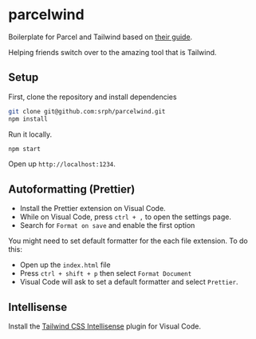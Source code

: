 # parcelwind

Boilerplate for Parcel and Tailwind based on [their guide](https://tailwindcss.com/docs/guides/parcel).

Helping friends switch over to the amazing tool that is Tailwind.

## Setup

First, clone the repository and install dependencies

```bash
git clone git@github.com:srph/parcelwind.git
npm install
```

Run it locally.

```bash
npm start
```

Open up `http://localhost:1234`.

## Autoformatting (Prettier)

- Install the Prettier extension on Visual Code.
- While on Visual Code, press `ctrl + ,` to open the settings page.
- Search for `Format on save` and enable the first option

You might need to set default formatter for the each file extension. To do this:

- Open up the `index.html` file
- Press `ctrl + shift + p` then select `Format Document`
- Visual Code will ask to set a default formatter and select `Prettier`.

## Intellisense

Install the [Tailwind CSS Intellisense](https://marketplace.visualstudio.com/items?itemName=bradlc.vscode-tailwindcss) plugin for Visual Code.
